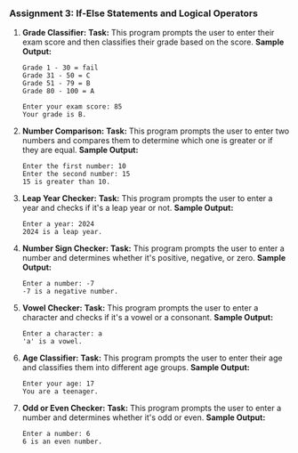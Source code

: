 
### Assignment 3: If-Else Statements and Logical Operators

1. **Grade Classifier:**
   **Task:** This program prompts the user to enter their exam score and then classifies their grade based on the score.
   **Sample Output:**  
   ```
   Grade 1 - 30 = fail
   Grade 31 - 50 = C
   Grade 51 - 79 = B
   Grade 80 - 100 = A
   
   Enter your exam score: 85
   Your grade is B.
   ```

2. **Number Comparison:**
   **Task:** This program prompts the user to enter two numbers and compares them to determine which one is greater or if they are equal.
   **Sample Output:**  
   ```
   Enter the first number: 10
   Enter the second number: 15
   15 is greater than 10.
   ```

3. **Leap Year Checker:**
   **Task:** This program prompts the user to enter a year and checks if it's a leap year or not.
   **Sample Output:**  
   ```
   Enter a year: 2024
   2024 is a leap year.
   ```

4. **Number Sign Checker:**
   **Task:** This program prompts the user to enter a number and determines whether it's positive, negative, or zero.
   **Sample Output:**  
   ```
   Enter a number: -7
   -7 is a negative number.
   ```

5. **Vowel Checker:**
   **Task:** This program prompts the user to enter a character and checks if it's a vowel or a consonant.
   **Sample Output:**  
   ```
   Enter a character: a
   'a' is a vowel.
   ```

6. **Age Classifier:**
   **Task:** This program prompts the user to enter their age and classifies them into different age groups.
   **Sample Output:**  
   ```
   Enter your age: 17
   You are a teenager.
   ```

7. **Odd or Even Checker:**
   **Task:** This program prompts the user to enter a number and determines whether it's odd or even.
   **Sample Output:**  
   ```
   Enter a number: 6
   6 is an even number.
   ```
